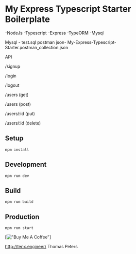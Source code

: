 # My Express Typescript Starter Boilerplate

-NodeJs
-Typescript
-Express
-TypeORM
-Mysql

Mysql - test.sql
postman json- My-Express-Typescript-Starter.postman_collection.json

API

/signup

/login

/logout

/users (get)

/users (post)

/users/:id (put)

/users/:id (delete)

## Setup
```
npm install
```

## Development
```
npm run dev
```

## Build
```
npm run build
```

## Production
```
npm run start
```

[!["Buy Me A Coffee"](https://www.buymeacoffee.com/assets/img/custom_images/orange_img.png)]

http://tenx.engineer/
Thomas Peters